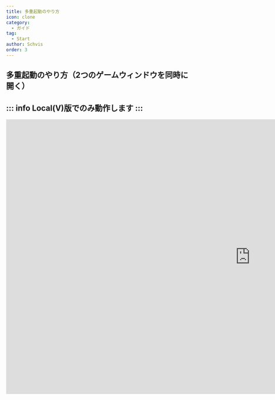 ```yaml
---
title: 多重起動のやり方
icon: clone
category:
  - ガイド
tag:
  - Start
author: Schvis
order: 3
---
```


## 多重起動のやり方（2つのゲームウィンドウを同時に開く）

::: info Local(V)版でのみ動作します
:::
---
<div class="iframe-container"><iframe width="1328" height="747" src="https://www.youtube.com/embed/pSAxKoneT64?list=PL5eI1Tb64p56g27qfYk7VuFTz4FK6YrKa" title="Multi-Instance V (Updated)" frameborder="0" allow="accelerometer; autoplay; clipboard-write; encrypted-media; gyroscope; picture-in-picture; web-share" referrerpolicy="strict-origin-when-cross-origin" allowfullscreen></iframe></div>
